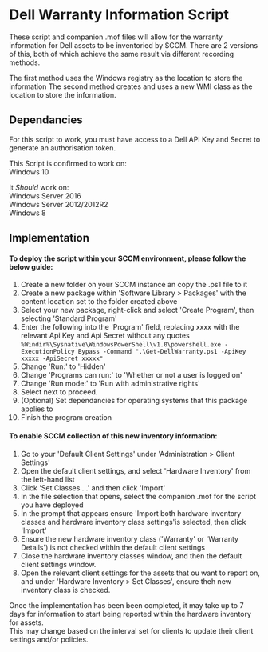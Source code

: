 # Dell Warranty Information Script

These script and companion .mof files will allow for the warranty information for Dell assets to be inventoried by SCCM.
There are 2 versions of this, both of which achieve the same result via different recording methods.

The first method uses the Windows registry as the location to store the information
The second method creates and uses a new WMI class as the location to store the information.

## Dependancies

For this script to work, you must have access to a Dell API Key and Secret to generate an authorisation token.

This Script is confirmed to work on:  
Windows 10

It *Should* work on:  
Windows Server 2016  
Windows Server 2012/2012R2  
Windows 8

## Implementation

#### To deploy the script within your SCCM environment, please follow the below guide:

1. Create a new folder on your SCCM instance an copy the .ps1 file to it
2. Create a new package within 'Software Library > Packages' with the content location set to the folder created above
3. Select your new package, right-click and select 'Create Program', then selecting 'Standard Program'
4. Enter the following into the 'Program' field, replacing xxxx with the relevant Api Key and Api Secret without any quotes  
`%Windir%\Sysnative\WindowsPowerShell\v1.0\powershell.exe -ExecutionPolicy Bypass -Command ".\Get-DellWarranty.ps1 -ApiKey xxxxx -ApiSecret xxxxx"`
5. Change 'Run:' to 'Hidden'
6. Change 'Programs can run:' to 'Whether or not a user is logged on'
6. Change 'Run mode:' to 'Run with administrative rights'
7. Select next to proceed.
8. (Optional) Set dependancies for operating systems that this package applies to
9. Finish the program creation

#### To enable SCCM collection of this new inventory information:

1. Go to your 'Default Client Settings' under 'Administration > Client Settings'
2. Open the default client settings, and select 'Hardware Inventory' from the left-hand list
3. Click 'Set Classes ...' and then click 'Import'
4. In the file selection that opens, select the companion .mof for the script you have deployed
5. In the prompt that appears ensure 'Import both hardware inventory classes and hardware inventory class settings'is selected, then click 'Import'
6. Ensure the new hardware inventory class ('Warranty' or 'Warranty Details') is not checked within the default client settings
7. Close the hardware inventory classes window, and then the default client settings window.
8. Open the relevant client settings for the assets that ou want to report on, and under 'Hardware Inventory > Set Classes', ensure theh new inventory class is checked.

Once the implementation has been been completed, it may take up to 7 days for information to start being reported within the hardware inventory for assets.  
This may change based on the interval set for clients to update their client settings and/or policies.
